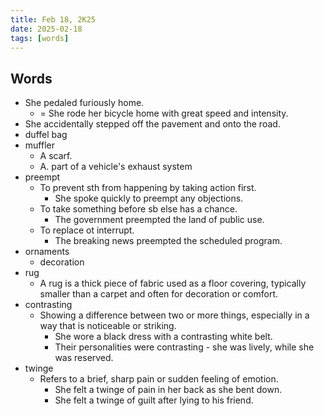 ```yaml
---
title: Feb 18, 2K25
date: 2025-02-18
tags: [words]
---
```


## Words

- She pedaled furiously home.
  - = She rode her bicycle home with great speed and intensity.
- She accidentally stepped off the pavement and onto the road.
- duffel bag
- muffler
  - A scarf.
  - A. part of a vehicle's exhaust system
- preempt
  - To prevent sth from happening by taking action first.
    - She spoke quickly to preempt any objections.
  - To take something before sb else has a chance.
    - The government preempted the land of public use.
  - To replace ot interrupt.
    - The breaking news preempted the scheduled program.
- ornaments
  - decoration
- rug
  - A rug is a thick piece of fabric used as a floor covering, typically smaller than a carpet and often for decoration or comfort.
- contrasting
  - Showing a difference between two or more things, especially in a way that is noticeable or striking.
    - She wore a black dress with a contrasting white belt.
    - Their personalities were contrasting - she was lively, while she was reserved.
- twinge
  - Refers to a brief, sharp pain or sudden feeling of emotion.
    - She felt a twinge of pain in her back as she bent down.
    - She felt a twinge of guilt after lying to his friend.